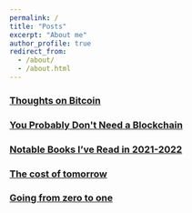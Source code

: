 ```yaml
---
permalink: /
title: "Posts"
excerpt: "About me"
author_profile: true
redirect_from: 
  - /about/
  - /about.html
---
```


### [Thoughts on Bitcoin](/publications/thoughts-on-bitcoin)

### [You Probably Don't Need a Blockchain](/publications/probably-dont-need-a-blockchain)

### [Notable Books I’ve Read in 2021-2022](/publications/2022-books-read)

### [The cost of tomorrow](/publications/the-cost-of-tomorrow)

### [Going from zero to one](/publications/going-from-zero-to-one)

